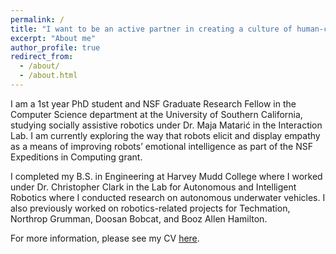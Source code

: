 ```yaml
---
permalink: /
title: "I want to be an active partner in creating a culture of human-centered innovation."
excerpt: "About me"
author_profile: true
redirect_from: 
  - /about/
  - /about.html
---
```


I am a 1st year PhD student and NSF Graduate Research Fellow in the Computer Science department at the University of Southern California, studying socially assistive robotics under Dr. Maja Matarić in the Interaction Lab. I am currently exploring the way that robots elicit and display empathy as a means of improving robots’ emotional intelligence as part of the NSF Expeditions in Computing grant.

I completed my B.S. in Engineering at Harvey Mudd College where I worked under Dr. Christopher Clark in the Lab for Autonomous and Intelligent Robotics where I conducted research on autonomous underwater vehicles. I also previously worked on robotics-related projects for Techmation, Northrop Grumman, Doosan Bobcat, and Booz Allen Hamilton.

For more information, please see my CV [here](JLupanow.github.io/cv).

